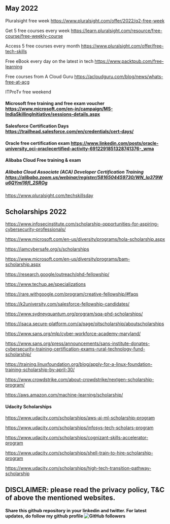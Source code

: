 May 2022
-------------------------------------

Pluralsight free week https://www.pluralsight.com/offer/2022/q2-free-week

Get 5 free courses every week https://learn.pluralsight.com/resource/free-course/free-weekly-course

Access 5 free courses every month https://www.pluralsight.com/offer/free-tech-skills

Free eBook every day on the latest in tech https://www.packtpub.com/free-learning

Free courses from A Cloud Guru https://acloudguru.com/blog/news/whats-free-at-acg

ITProTv free weekend 

#### Microsoft free training and free exam voucher https://www.microsoft.com/en-in/campaign/MS-IndiaSkillingInitiative/sessions-details.aspx 

#### Salesforce Certification Days https://trailhead.salesforce.com/en/credentials/cert-days/

#### Oracle free certification exam https://www.linkedin.com/posts/oracle-university_oci-oraclecertified-activity-6912291851328741376-_wma

#### Alibaba Cloud Free training & exam 

##### Alibaba Cloud Associate (ACA) Developer Certification Training https://alibaba.zoom.us/webinar/register/5816504459730/WN_la379Wu6QYmI16fl_2SROg
 
https://www.pluralsight.com/techskillsday

Scholarships 2022
-----------------------------
https://www.infosecinstitute.com/scholarship-opportunities-for-aspiring-cybersecurity-professionals/
  
https://www.microsoft.com/en-us/diversity/programs/hola-scholarship.aspx

https://iamcybersafe.org/s/scholarships

https://www.microsoft.com/en-us/diversity/programs/bam-scholarship.aspx

https://research.google/outreach/phd-fellowship/

https://www.techup.ae/specializations

https://rare.withgoogle.com/program/creative-fellowship/#faqs

https://k2university.com/salesforce-fellowship-candidates/

https://www.sydneyquantum.org/program/sqa-phd-scholarships/

https://isaca.secure-platform.com/a/page/oitscholarship/aboutscholarships

https://www.sans.org/mlp/cyber-workforce-academy-maryland/

https://www.sans.org/press/announcements/sans-institute-donates-cybersecurity-training-certification-exams-rural-technology-fund-scholarship/

https://training.linuxfoundation.org/blog/apply-for-a-linux-foundation-training-scholarship-by-april-30/

https://www.crowdstrike.com/about-crowdstrike/nextgen-scholarship-program/

https://aws.amazon.com/machine-learning/scholarship/

#### Udacity Scholarships

https://www.udacity.com/scholarships/aws-ai-ml-scholarship-program

https://www.udacity.com/scholarships/infosys-tech-scholars-program

https://www.udacity.com/scholarships/cognizant-skills-accelerator-program

https://www.udacity.com/scholarships/shell-train-to-hire-scholarship-program

https://www.udacity.com/scholarships/high-tech-transition-pathway-scholarship

## DISCLAIMER: please read the privacy policy, T&C of above the mentioned websites.

#### Share this github repository in your linkedin and twitter. For latest updates, do follow my github profile <img alt="GitHub followers" src="https://img.shields.io/github/followers/josepraveen?style=social"> 



